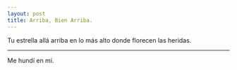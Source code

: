 ```yaml
---
layout: post
title: Arriba, Bien Arriba.
---
```


Tu estrella allá arriba en lo más alto donde florecen las heridas.

-----

Me hundí en mí.